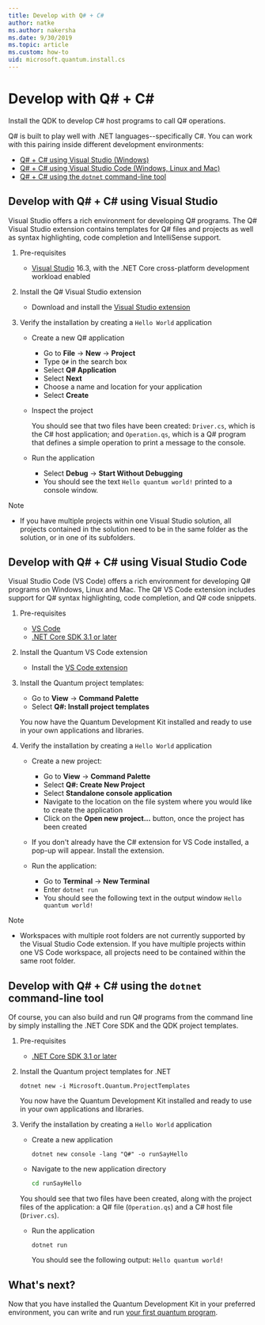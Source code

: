 ```yaml
---
title: Develop with Q# + C#
author: natke
ms.author: nakersha
ms.date: 9/30/2019
ms.topic: article
ms.custom: how-to
uid: microsoft.quantum.install.cs
---
```

# Develop with Q# + C#

Install the QDK to develop C# host programs to call Q# operations.

Q# is built to play well with .NET languages--specifically C#. You can work with this pairing inside different development environments:

- [Q# + C# using Visual Studio (Windows)](#VS)
- [Q# + C# using Visual Studio Code (Windows, Linux and Mac)](#VSC)
- [Q# + C# using the `dotnet` command-line tool](#command)

## Develop with Q# + C# using Visual Studio <a name="VS"></a>

Visual Studio offers a rich environment for developing Q# programs. The Q# Visual Studio extension contains templates for Q# files and projects as well as syntax highlighting, code completion and IntelliSense support.


1. Pre-requisites

    - [Visual Studio](https://visualstudio.microsoft.com/downloads/) 16.3, with the .NET Core cross-platform development workload enabled

1. Install the Q# Visual Studio extension

    - Download and install the [Visual Studio extension](https://marketplace.visualstudio.com/items?itemName=quantum.DevKit)

1. Verify the installation by creating a `Hello World` application

    - Create a new Q# application

        - Go to **File** -> **New** -> **Project**
        - Type `Q#` in the search box
        - Select **Q# Application**
        - Select **Next**
        - Choose a name and location for your application
        - Select **Create**

    - Inspect the project

        You should see that two files have been created: `Driver.cs`, which is the C# host application; and `Operation.qs`, which is a Q# program that defines a simple operation to print a message to the console.

    - Run the application

        - Select **Debug** -> **Start Without Debugging**
        - You should see the text `Hello quantum world!` printed to a console window.

> [!NOTE]
> * If you have multiple projects within one Visual Studio solution, all projects contained in the solution need to be in the same folder as the solution, or in one of its subfolders.  

## Develop with Q# + C# using Visual Studio Code <a name="VSC"></a>

Visual Studio Code (VS Code) offers a rich environment for developing Q# programs on Windows, Linux and Mac.  The Q# VS Code extension includes support for Q# syntax highlighting, code completion, and Q# code snippets.

1. Pre-requisites

   - [VS Code](https://code.visualstudio.com/download)
   - [.NET Core SDK 3.1 or later](https://www.microsoft.com/net/download)

1. Install the Quantum VS Code extension

    - Install the [VS Code extension](https://marketplace.visualstudio.com/items?itemName=quantum.quantum-devkit-vscode)

1. Install the Quantum project templates:

   - Go to **View** -> **Command Palette**
   - Select **Q#: Install project templates**

    You now have the Quantum Development Kit installed and ready to use in your own applications and libraries.

1. Verify the installation by creating a `Hello World` application

    - Create a new project:

        - Go to **View** -> **Command Palette**
        - Select **Q#: Create New Project**
        - Select **Standalone console application**
        - Navigate to the location on the file system where you would like to create the application
        - Click on the **Open new project...** button, once the project has been created

    - If you don't already have the C# extension for VS Code installed, a pop-up will appear. Install the extension. 

    - Run the application:

        - Go to **Terminal** -> **New Terminal**
		- Enter `dotnet run`
        - You should see the following text in the output window `Hello quantum world!`


> [!NOTE]
> * Workspaces with multiple root folders are not currently supported by the Visual Studio Code extension. If you have multiple projects within one VS Code workspace, all projects need to be contained within the same root folder.

## Develop with Q# + C# using the `dotnet` command-line tool <a name="command"></a>

Of course, you can also build and run Q# programs from the command line by simply installing the .NET Core SDK and the QDK project templates. 

1. Pre-requisites

    - [.NET Core SDK 3.1 or later](https://www.microsoft.com/net/download)

1. Install the Quantum project templates for .NET

    ```dotnetcli
    dotnet new -i Microsoft.Quantum.ProjectTemplates
    ```

    You now have the Quantum Development Kit installed and ready to use in your own applications and libraries.

1. Verify the installation by creating a `Hello World` application

    - Create a new application

       ```dotnetcli
       dotnet new console -lang "Q#" -o runSayHello
       ```

    - Navigate to the new application directory

       ```bash
       cd runSayHello
       ```

    You should see that two files have been created, along with the project files of the application: a Q# file (`Operation.qs`) and a C# host file (`Driver.cs`).

    - Run the application

        ```dotnetcli
        dotnet run
        ```

        You should see the following output: `Hello quantum world!`

    
## What's next?

Now that you have installed the Quantum Development Kit in your preferred environment, you can write and run [your first quantum program](xref:microsoft.quantum.write-program).
